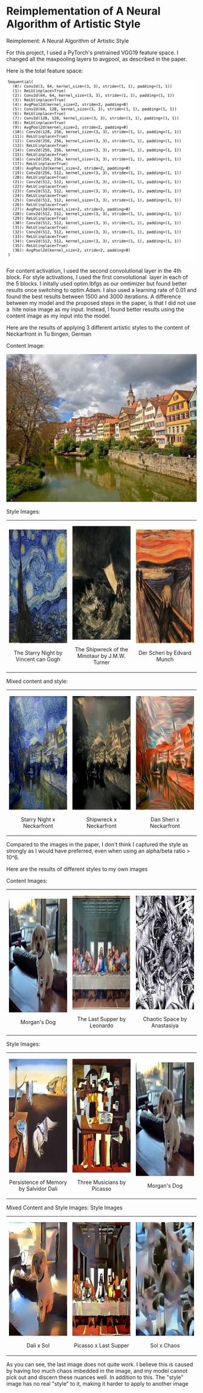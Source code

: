 Reimplementation of A Neural Algorithm of Artistic Style
=========================================================================

Reimplement: A Neural Algorithm of Artistic Style

For this project, I used a PyTorch's pretrained VGG19 feature space. I changed all the maxpooling layers to avgpool, as described in the paper.

Here is the total feature space:

![](model.png)

For content activation, I used the second convolutional layer in the 4th block. For style activations, I used the first convolutional  layer in each of the 5 blocks. I initally used optim.lbfgs as our omtimizer but found better results once switching to optim.Adam. I also used a learning rate of 0.01 and found the best results between 1500 and 3000 iterations. A difference between my model and the proposed steps in the paper, is that I did not use a  hite noise image as my input. Instead, I found better results using the content image as my input into the model.

Here are the results of applying 3 different artistic styles to the content of Neckarfront in Tu ̈bingen, German

Content Image:

![](content_images/neckarfront.jpg)

Style Images:

<table>
<col width="33%" />
<col width="33%" />
<col width="33%" />
<tbody>
<tr class="odd">
<td align="center"><p><img src="style_images/starry_night.jpg" width = "300" height = "300"/></p>
<p>The Starry Night by Vincent can Gogh</p></td>
<td align="center"><p><img src="style_images/shipweck.jpg" width = "300" height = "300" /></p>
<p>The Shipwreck of the Minotaur by J.M.W. Turner</p></td>
<td align="center"><p><img src="style_images/the_scream.jpg" width = "300" height = "300" /></p>
<p>Der Scheri by Edvard Munch</p></td>
</tr>
</tbody>
</table>

Mixed content and style:

<table>
<col width="33%" />
<col width="33%" />
<col width="33%" />
<tbody>
<tr class="odd">
<td align="center"><p><img src="generated/necktarfront_x_starry_night.png" width = "300" height = "300"/></p>
<p>Starry Night x Neckarfront</p></td>
<td align="center"><p><img src="generated/necktarfront_x_shipwreck.png" width = "300" height = "300"/></p>
<p>Shipwreck x Neckarfront</p></td>
<td align="center"><p><img src="generated/nacktarfront_x_scream.png" width = "300" height = "300"/></p>
<p>Dan Sheri x Neckarfront</p></td>
</tr>
</tbody>
</table>

Compared to the images in the paper, I don't think I captured the style as strongly as I would have preferred, even when using an alpha/beta ratio \> 10\^6. 

Here are the results of different styles to my own images

Content Images:

<table>
<col width="33%" />
<col width="33%" />
<col width="33%" />
<tbody>
<tr class="odd">
<td align="center"><p><img src="content_images/soli.jpg" width = "300" height = "300" /></p>
<p>Morgan's Dog</p></td>
<td align="center"><p><img src="content_images/lastupper.jpg" width = "300" height = "300"/></p>
<p>The Last Supper by Leonardo</p></td>
<td align="center"><p><img src="content_images/choatic.jpg" width = "300" height = "300" /></p>
<p>Chaotic Space by Anastasiya</p></td>
</tr>
</tbody>
</table>

Style Images:

<table>
<col width="33%" />
<col width="33%" />
<col width="33%" />
<tbody>
<tr class="odd">
<td align="center"><p><img src="style_images/memory.jpg" width = "300" height = "300"/></p>
<p>Persistence of Memory by Salvidor Dali</p></td>
<td align="center"><p><img src="style_images/picasso.jpg" width = "300" height = "300"/></p>
<p>Three Musicians by Picasso</p></td>
<td align="center"><p><img src="content_images/soli.jpg"width = "300" height = "300" /></p>
<p>Morgan's Dog</p></td>
</tr>
</tbody>
</table>

Mixed Content and Style Images: Style Images

<table>
<col width="33%" />
<col width="33%" />
<col width="33%" />
<tbody>
<tr class="odd">
<td align="center"><p><img src="generated/sol_x_memory.png" width = "300" height = "300"/></p>
Dali x Sol</p></td>
<td align="center"><p><img src="generated/picasso_x_supper.png" width = "300" height = "300" /></p>
<p>Picasso x Last Supper</p></td>
<td align="center"><p><img src="generated/soli_x_chaos.png" width = "300" height = "300" /></p>
<p>Sol x Chaos</p></td>
</tr>
</tbody>
</table>


As you can see, the last image does not quite work. I believe this is caused by having too much chaos imbedded in the image, and my model cannot pick out and discern these nuances well. In addition to this. The "style" image has no real "style" to it, making it harder to apply to another image
